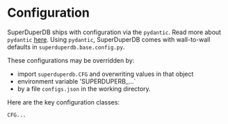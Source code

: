 # Configuration

SuperDuperDB ships with configuration via the `pydantic`. Read more about `pydantic` [here]().
Using `pydantic`, SuperDuperDB comes with wall-to-wall defaults in `superduperdb.base.config.py`.

These configurations may be overridden by:

- import `superduperdb.CFG` and overwriting values in that object
- environment variable 'SUPERDUPERB_...`
- by a file `configs.json` in the
working directory.

Here are the key configuration classes:

`CFG...`